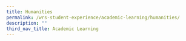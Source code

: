 ```yaml
---
title: Humanities
permalink: /wrs-student-experience/academic-learning/humanities/
description: ""
third_nav_title: Academic Learning
---
```

